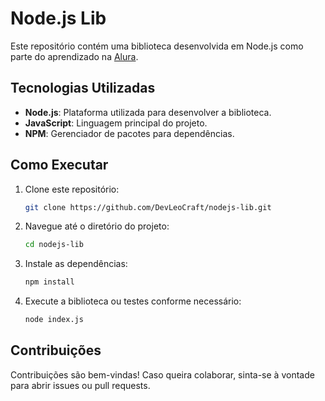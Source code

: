 # Node.js Lib

Este repositório contém uma biblioteca desenvolvida em Node.js como parte do aprendizado na [Alura](https://www.alura.com.br/).

## Tecnologias Utilizadas

- **Node.js**: Plataforma utilizada para desenvolver a biblioteca.
- **JavaScript**: Linguagem principal do projeto.
- **NPM**: Gerenciador de pacotes para dependências.

## Como Executar

1. Clone este repositório:
   ```bash
   git clone https://github.com/DevLeoCraft/nodejs-lib.git
   ```
2. Navegue até o diretório do projeto:
   ```bash
   cd nodejs-lib
   ```
3. Instale as dependências:
   ```bash
   npm install
   ```
4. Execute a biblioteca ou testes conforme necessário:
   ```bash
   node index.js
   ```


## Contribuições

Contribuições são bem-vindas! Caso queira colaborar, sinta-se à vontade para abrir issues ou pull requests.

